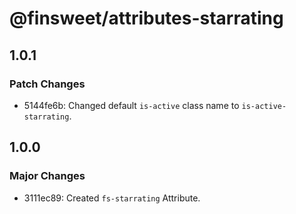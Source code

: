 # @finsweet/attributes-starrating

## 1.0.1

### Patch Changes

- 5144fe6b: Changed default `is-active` class name to `is-active-starrating`.

## 1.0.0

### Major Changes

- 3111ec89: Created `fs-starrating` Attribute.

